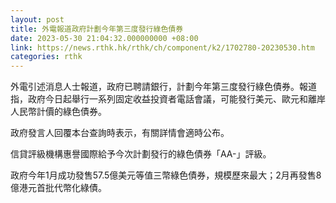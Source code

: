 ```yaml
---
layout: post
title: 外電報道政府計劃今年第三度發行綠色債券
date: 2023-05-30 21:04:32.000000000 +08:00
link: https://news.rthk.hk/rthk/ch/component/k2/1702780-20230530.htm
categories: rthk
---
```


外電引述消息人士報道，政府已聘請銀行，計劃今年第三度發行綠色債券。報道指，政府今日起舉行一系列固定收益投資者電話會議，可能發行美元、歐元和離岸人民幣計價的綠色債券。

政府發言人回覆本台查詢時表示，有關詳情會適時公布。

信貸評級機構惠譽國際給予今次計劃發行的綠色債券「AA-」評級。

政府今年1月成功發售57.5億美元等值三幣綠色債券，規模歷來最大；2月再發售8億港元首批代幣化綠債。
